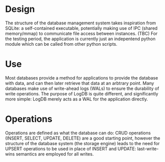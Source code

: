 # Design
The structure of the database management system takes inspiration from SQLite: a self-contained executable, potentially making use of IPC (shared memory/mmap) to communicate file access between instances.
(TBC) For the testing period, the application is currently just an indepentend python module which can be called from other python scripts.

# Use
Most databases provide a method for applications to provide the database with data, and can then later retrieve that data at an arbtrary point. Many databases make use of write-ahead logs (WALs) to ensure the durability of write operations.
The purpose of LogDB is quite different, and significantly more simple: LogDB merely acts as a WAL for the application directly.



# Operations
Operations are defined as what the database can do: CRUD operations (INSERT, SELECT, UPDATE, DELETE) are a good starting point, however the structure of the database system (the storage engine) leads to the need for UPSERT operations to be used in place of INSERT and UPDATE: last-write-wins semantics are employed for all writes.
